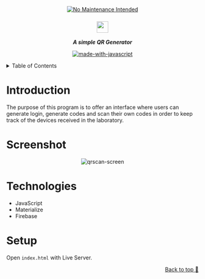 <div align="center">
  
  [![No Maintenance Intended](http://unmaintained.tech/badge.svg)](http://unmaintained.tech/)

  ### <img src="https://raw.githubusercontent.com/juaneme8/qrscan/main/public/img/logo_inverted.svg" height="30px"/>
  ***A simple QR Generator***
  
</div>

<div align="center">
  
[![made-with-javascript](https://img.shields.io/badge/Made%20with-JavaScript-1f425f.svg)](https://www.javascript.com)

  
</div>


<!-- TABLE OF CONTENTS -->
<details>
  <summary>Table of Contents</summary>
  <ol>
    <li>
      <a href="#introduction">Introduction</a>
    </li> 
    <li>
      <a href="#screenshot">Screenshots</a>
    </li>
    <li>
      <a href="#technologies">Technologies</a>
    </li>
     <li>
      <a href="#setup">Setup</a>
    </li>
  </ol>
</details>

# Introduction
The purpose of this program is to offer an interface where users can generate login, generate codes and scan their own codes in order to keep track of the devices received in the laboratory.

# Screenshot
<div align="center">
  
![qrscan-screen](https://user-images.githubusercontent.com/44928453/163009536-c2ce1daa-1ae3-4649-b39f-d97dd3a743d8.png)

</div>

# Technologies
* JavaScript
* Materialize
* Firebase

# Setup
Open `index.html` with Live Server.



<p align="right"><a href="#top">Back to top 🔼</a></p>

